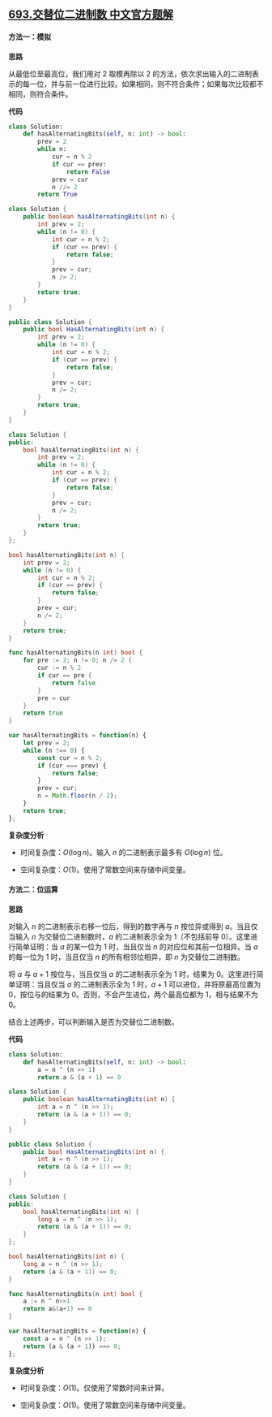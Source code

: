 ## [693.交替位二进制数 中文官方题解](https://leetcode.cn/problems/binary-number-with-alternating-bits/solutions/100000/jiao-ti-wei-er-jin-zhi-shu-by-leetcode-s-bmxd)

#### 方法一：模拟

**思路**

从最低位至最高位，我们用对 $2$ 取模再除以 $2$ 的方法，依次求出输入的二进制表示的每一位，并与前一位进行比较。如果相同，则不符合条件；如果每次比较都不相同，则符合条件。

**代码**

```Python [sol1-Python3]
class Solution:
    def hasAlternatingBits(self, n: int) -> bool:
        prev = 2
        while n:
            cur = n % 2
            if cur == prev:
                return False
            prev = cur
            n //= 2
        return True
```

```Java [sol1-Java]
class Solution {
    public boolean hasAlternatingBits(int n) {
        int prev = 2;
        while (n != 0) {
            int cur = n % 2;
            if (cur == prev) {
                return false;
            }
            prev = cur;
            n /= 2;
        }
        return true;
    }
}
```

```C# [sol1-C#]
public class Solution {
    public bool HasAlternatingBits(int n) {
        int prev = 2;
        while (n != 0) {
            int cur = n % 2;
            if (cur == prev) {
                return false;
            }
            prev = cur;
            n /= 2;
        }
        return true;
    }
}
```

```C++ [sol1-C++]
class Solution {
public:
    bool hasAlternatingBits(int n) {
        int prev = 2;
        while (n != 0) {
            int cur = n % 2;
            if (cur == prev) {
                return false;
            }
            prev = cur;
            n /= 2;
        }
        return true;
    }
};
```

```C [sol1-C]
bool hasAlternatingBits(int n) {
    int prev = 2;
    while (n != 0) {
        int cur = n % 2;
        if (cur == prev) {
            return false;
        }
        prev = cur;
        n /= 2;
    }
    return true;
} 
```

```go [sol1-Golang]
func hasAlternatingBits(n int) bool {
    for pre := 2; n != 0; n /= 2 {
        cur := n % 2
        if cur == pre {
            return false
        }
        pre = cur
    }
    return true
}
```

```JavaScript [sol1-JavaScript]
var hasAlternatingBits = function(n) {
    let prev = 2;
    while (n !== 0) {
        const cur = n % 2;
        if (cur === prev) {
            return false;
        }
        prev = cur;
        n = Math.floor(n / 2);
    }
    return true;
};
```

**复杂度分析**

- 时间复杂度：$O(\log n)$。输入 $n$ 的二进制表示最多有 $O(\log n)$ 位。

- 空间复杂度：$O(1)$。使用了常数空间来存储中间变量。

#### 方法二：位运算

**思路**

对输入 $n$ 的二进制表示右移一位后，得到的数字再与 $n$ 按位异或得到 $a$。当且仅当输入 $n$ 为交替位二进制数时，$a$ 的二进制表示全为 $1$（不包括前导 $0$）。这里进行简单证明：当 $a$ 的某一位为 $1$ 时，当且仅当 $n$ 的对应位和其前一位相异。当 $a$ 的每一位为 $1$ 时，当且仅当 $n$ 的所有相邻位相异，即 $n$ 为交替位二进制数。

将 $a$ 与 $a + 1$ 按位与，当且仅当 $a$ 的二进制表示全为 $1$ 时，结果为 $0$。这里进行简单证明：当且仅当 $a$ 的二进制表示全为 $1$ 时，$a + 1$ 可以进位，并将原最高位置为 $0$，按位与的结果为 $0$。否则，不会产生进位，两个最高位都为 $1$，相与结果不为 $0$。

结合上述两步，可以判断输入是否为交替位二进制数。

**代码**

```Python [sol2-Python3]
class Solution:
    def hasAlternatingBits(self, n: int) -> bool:
        a = n ^ (n >> 1)
        return a & (a + 1) == 0
```

```Java [sol2-Java]
class Solution {
    public boolean hasAlternatingBits(int n) {
        int a = n ^ (n >> 1);
        return (a & (a + 1)) == 0;
    }
}
```

```C# [sol2-C#]
public class Solution {
    public bool HasAlternatingBits(int n) {
        int a = n ^ (n >> 1);
        return (a & (a + 1)) == 0;
    }
}
```

```C++ [sol2-C++]
class Solution {
public:
    bool hasAlternatingBits(int n) {
        long a = n ^ (n >> 1);
        return (a & (a + 1)) == 0;
    }
};
```

```C [sol2-C]
bool hasAlternatingBits(int n) {
    long a = n ^ (n >> 1);
    return (a & (a + 1)) == 0;
}
```

```go [sol2-Golang]
func hasAlternatingBits(n int) bool {
    a := n ^ n>>1
    return a&(a+1) == 0
}
```

```JavaScript [sol2-JavaScript]
var hasAlternatingBits = function(n) {
    const a = n ^ (n >> 1);
    return (a & (a + 1)) === 0;
};
```

**复杂度分析**

- 时间复杂度：$O(1)$。仅使用了常数时间来计算。

- 空间复杂度：$O(1)$。使用了常数空间来存储中间变量。